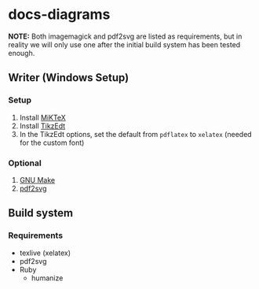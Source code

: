 # docs-diagrams

**NOTE:**
Both imagemagick and pdf2svg are listed as requirements,
but in reality we will only use one after the initial
build system has been tested enough.

## Writer (Windows Setup)
### Setup

1. Install [MiKTeX](https://miktex.org/download)
2. Install [TikzEdt](http://tikzedt.org/)
3. In the TikzEdt options, set the default from `pdflatex` to `xelatex` (needed for the custom font)

### Optional
1. [GNU Make](http://gnuwin32.sourceforge.net/packages/make.htm)
2. [pdf2svg](http://www.cityinthesky.co.uk/opensource/pdf2svg/)

## Build system
### Requirements

* texlive (xelatex)
* pdf2svg
* Ruby
  * humanize
